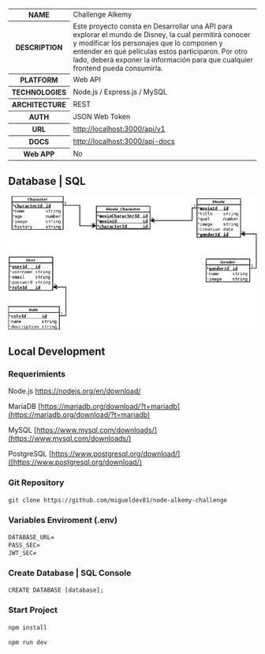     
   <table id="vertical-1">
        <caption></caption>
        <tr>
            <th>NAME</th>
            <td>Challenge Alkemy</td>
        </tr>
        <tr>
            <th>DESCRIPTION</th>
            <td>Este proyecto consta en Desarrollar una API para explorar el mundo de Disney, la cual permitirá conocer y modificar los
personajes que lo componen y entender en qué películas estos participaron. Por otro lado, deberá
exponer la información para que cualquier frontend pueda consumirla.</td>
        </tr>
        <tr>
            <th>PLATFORM</th>
            <td>Web API</td>
        </tr>
        <tr>
            <th>TECHNOLOGIES</th>
            <td>Node.js / Express.js / MySQL</td>
        </tr>
        <tr>
            <th>ARCHITECTURE</th>
            <td>REST</td>
        </tr>
        <tr>
            <th>AUTH</th>
            <td>JSON Web Token</td>
        </tr>
        <tr>
            <th>URL</th>
            <td><a href="http://localhost:3000/api/v1" target="_blank">http://localhost:3000/api/v1</a>
            </td>
        </tr>
        <tr>
            <th>DOCS</th>
            <td><a
                    href="http://localhost:3000/api-docs">http://localhost:3000/api-docs</a>
            </td>
        </tr>
        <tr>
            <th>Web APP</th>
            <td>No</td>
        </tr>
   </table>

## Database | SQL
![database](./resources/db-design.png)
## Local Development
### Requerimients

Node.js
https://nodejs.org/en/download/

MariaDB
[https://mariadb.org/download/?t=mariadb](https://mariadb.org/download/?t=mariadb)

MySQL
[https://www.mysql.com/downloads/](https://www.mysql.com/downloads/)

PostgreSQL
[https://www.postgresql.org/download/]([https://www.postgresql.org/download/)

### Git Repository
```
git clone https://github.com/migueldev81/node-alkemy-challenge
```
### Variables Enviroment (.env)
````
DATABASE_URL=
PASS_SEC=
JWT_SEC=
````
### Create Database | SQL Console
````
CREATE DATABASE [database];
````
### Start Project
```
npm install
```
```
npm run dev
```

